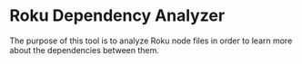 # Roku Dependency Analyzer
The purpose of this tool is to analyze Roku node files in order to learn more about the dependencies between them.
